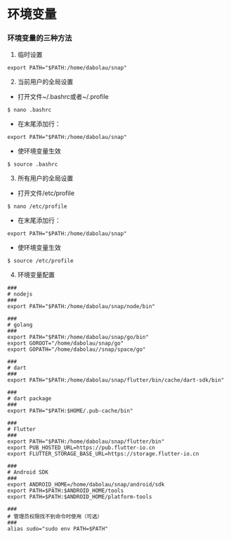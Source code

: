 # 环境变量

### 环境变量的三种方法

1. 临时设置
```linux
export PATH="$PATH:/home/dabolau/snap"
```

2. 当前用户的全局设置
+ 打开文件~/.bashrc或者~/.profile
```linux
$ nano .bashrc
```
+ 在末尾添加行：
```linux
export PATH="$PATH:/home/dabolau/snap"
```
+ 使环境变量生效
```linux
$ source .bashrc
```

3. 所有用户的全局设置
+ 打开文件/etc/profile
```linux
$ nano /etc/profile
```
+ 在末尾添加行：
```linux
export PATH="$PATH:/home/dabolau/snap"
```
+ 使环境变量生效
```linux
$ source /etc/profile
```

4. 环境变量配置
```linux
###
# nodejs
###
export PATH="$PATH:/home/dabolau/snap/node/bin"

###
# golang
###
export PATH="$PATH:/home/dabolau/snap/go/bin"
export GOROOT="/home/dabolau/snap/go"
export GOPATH="/home/dabolau//snap/space/go"

###
# dart
###
export PATH="$PATH:/home/dabolau/snap/flutter/bin/cache/dart-sdk/bin"

###
# dart package
###
export PATH="$PATH:$HOME/.pub-cache/bin"

###
# Flutter
###
export PATH="$PATH:/home/dabolau/snap/flutter/bin"
export PUB_HOSTED_URL=https://pub.flutter-io.cn
export FLUTTER_STORAGE_BASE_URL=https://storage.flutter-io.cn

###
# Android SDK
###
export ANDROID_HOME=/home/dabolau/snap/android/sdk
export PATH=$PATH:$ANDROID_HOME/tools
export PATH=$PATH:$ANDROID_HOME/platform-tools

###
# 管理员权限找不到命令时使用（可选）
###
alias sudo="sudo env PATH=$PATH"
```

